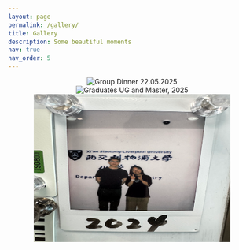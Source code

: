 ```yaml
---
layout: page
permalink: /gallery/
title: Gallery
description: Some beautiful moments
nav: true
nav_order: 5
---
```


<div align="center">
  <img src="assets/img/group_photos/group_dinner_20250522.png" alt="Group Dinner 22.05.2025" width="400" height="300">
</div>

<div align="center">
  <img src="assets/img/group_photos/graduates_2025.png" alt="Graduates UG and Master, 2025" width="400" height="300">
</div>

<div align="center">
  <img src="assets/img/group_photos/graduates_2024.png" alt="Graduates UG, 2024" width="400" height="300">
</div>